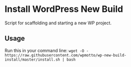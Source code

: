 # Install WordPress New Build

Script for scaffolding and starting a new WP project. 

## Usage
Run this in your command line:
`wget -O - https://raw.githubusercontent.com/wpmotto/wp-new-build-install/master/install.sh | bash`
